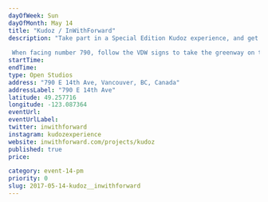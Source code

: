 ```yaml
---
dayOfWeek: Sun
dayOfMonth: May 14
title: "Kudoz / InWithForward"
description: "Take part in a Special Edition Kudoz experience, and get to see what it is that we design when designing a ‘service’. InWithForward is an international social design studio, working with non-profits to develop new kinds of human services. The Kudoz learning platform is our Vancouver spin-off.  When facing number 790, follow the VDW signs to take the greenway on the left side of the house. Approach the house from the laneway, and you’ll find us in the shed in the garden."
startTime: 
endTime: 
type: Open Studios
address: "790 E 14th Ave, Vancouver, BC, Canada"
addressLabel: "790 E 14th Ave"
latitude: 49.257716
longitude: -123.087364
eventUrl: 
eventUrlLabel: 
twitter: inwithforward
instagram: kudozexperience
website: inwithforward.com/projects/kudoz
published: true
price: 

category: event-14-pm
priority: 0
slug: 2017-05-14-kudoz__inwithforward
---
```

